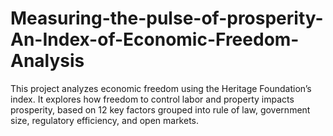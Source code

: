 # Measuring-the-pulse-of-prosperity-An-Index-of-Economic-Freedom-Analysis
This project analyzes economic freedom using the Heritage Foundation’s index. It explores how freedom to control labor and property impacts prosperity, based on 12 key factors grouped into rule of law, government size, regulatory efficiency, and open markets.
